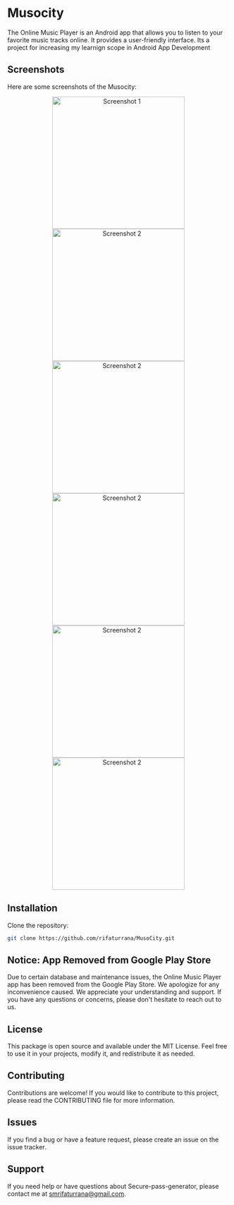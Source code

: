 # Musocity

The Online Music Player is an Android app that allows you to listen to your favorite music tracks online. It provides a user-friendly interface. Its a project for increasing my learnign scope in Android App Development

## Screenshots

Here are some screenshots of the Musocity:
<div align="center">
  <img src="screenshots/screen_1.png" alt="Screenshot 1" width="300"/>
  <img src="screenshots/screen_2.png" alt="Screenshot 2" width="300"/>
  <img src="screenshots/screen_3.png" alt="Screenshot 2" width="300"/>
  <img src="screenshots/screen_4.png" alt="Screenshot 2" width="300"/>
  <img src="screenshots/screen_5.png" alt="Screenshot 2" width="300"/>
  <img src="screenshots/screen_6.png" alt="Screenshot 2" width="300"/>
</div>

## Installation

Clone the repository:

```bash
git clone https://github.com/rifaturrana/MusoCity.git
```
## Notice: App Removed from Google Play Store
Due to certain database and maintenance issues, the Online Music Player app has been removed from the Google Play Store. We apologize for any inconvenience caused.
We appreciate your understanding and support. If you have any questions or concerns, please don't hesitate to reach out to us.
 ## License

This package is open source and available under the MIT License. Feel free to use it in your projects, modify it, and redistribute it as needed.

## Contributing

Contributions are welcome! If you would like to contribute to this project, please read the CONTRIBUTING file for more information.

## Issues

If you find a bug or have a feature request, please create an issue on the issue tracker.


## Support

If you need help or have questions about Secure-pass-generator, please contact me at smrifaturrana@gmail.com.
